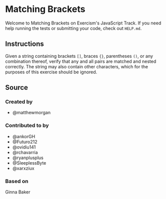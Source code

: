 # Matching Brackets

Welcome to Matching Brackets on Exercism's JavaScript Track.
If you need help running the tests or submitting your code, check out `HELP.md`.

## Instructions

Given a string containing brackets `[]`, braces `{}`, parentheses `()`, or any combination thereof, verify that any and all pairs are matched and nested correctly.
The string may also contain other characters, which for the purposes of this exercise should be ignored.

## Source

### Created by

- @matthewmorgan

### Contributed to by

- @ankorGH
- @Futuro212
- @ovidiu141
- @rchavarria
- @ryanplusplus
- @SleeplessByte
- @xarxziux

### Based on

Ginna Baker